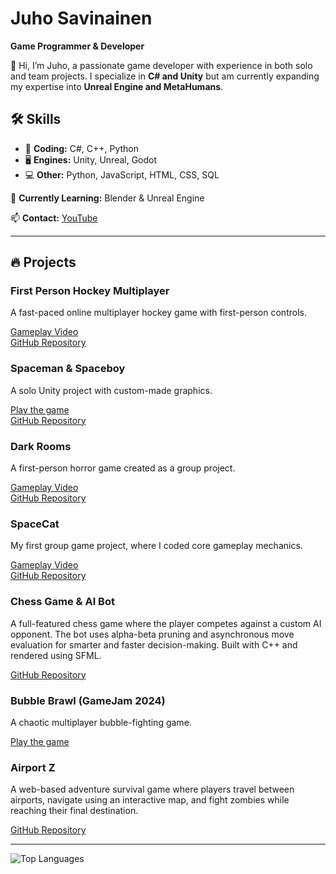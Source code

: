 <h1>Juho Savinainen</h1>
<strong>Game Programmer & Developer</strong>

<p>👋 Hi, I’m Juho, a passionate game developer with experience in both solo and team projects. I specialize in <strong>C# and Unity</strong> but am currently expanding my expertise into <strong>Unreal Engine and MetaHumans</strong>.</p>

<h2>🛠 Skills</h2>
<ul>
  <li>💾 <strong>Coding:</strong> C#, C++, Python</li>
  <li>🖥️ <strong>Engines:</strong> Unity, Unreal, Godot</li>
  <li>💻 <strong>Other:</strong> Python, JavaScript, HTML, CSS, SQL</li>
</ul>

<p>🚀 <strong>Currently Learning:</strong> Blender & Unreal Engine</p>
<p>📫 <strong>Contact:</strong> <a href="https://www.youtube.com/@Diskokeisari/featured" target="_blank">YouTube</a></p>

<hr>

<h2>🔥 Projects</h2>

<h3>First Person Hockey Multiplayer</h3>
<p>A fast-paced online multiplayer hockey game with first-person controls.</p>
<p>
  <a href="https://www.youtube.com/watch?v=jUX5UMskR-0&ab_channel=Diskokeisari" target="_blank">Gameplay Video</a><br>
  <a href="https://github.com/Juhosavi/FPH" target="_blank">GitHub Repository</a>
</p>

<h3>Spaceman & Spaceboy</h3>
<p>A solo Unity project with custom-made graphics.</p>
<p>
  <a href="https://juhosavi.itch.io/spacegame" target="_blank">Play the game</a><br>
  <a href="https://github.com/Juhosavi/Spaceman" target="_blank">GitHub Repository</a>
</p>

<h3>Dark Rooms</h3>
<p>A first-person horror game created as a group project.</p>
<p>
  <a href="https://www.youtube.com/watch?v=7ZX4Ji5UHEM&ab_channel=Diskokeisari" target="_blank">Gameplay Video</a><br>
  <a href="https://github.com/Juhosavi/DarkRooms" target="_blank">GitHub Repository</a>
</p>

<h3>SpaceCat</h3>
<p>My first group game project, where I coded core gameplay mechanics.</p>
<p>
  <a href="https://youtu.be/9X_vHkCXZ6A" target="_blank">Gameplay Video</a><br>
  <a href="https://github.com/Juhosavi/games/tree/main/SpaceCatGame" target="_blank">GitHub Repository</a>
</p>
<h3>Chess Game & AI Bot</h3>
<p>A full-featured chess game where the player competes against a custom AI opponent.  
The bot uses alpha-beta pruning and asynchronous move evaluation for smarter and faster decision-making.  
Built with C++ and rendered using SFML.</p>
<p>
  <a href="https://github.com/Juhosavi/Chessbot_cpp" target="_blank">GitHub Repository</a>
</p>


<h3>Bubble Brawl (GameJam 2024)</h3>
<p>A chaotic multiplayer bubble-fighting game.</p>
<p>
  <a href="https://juhosavi.itch.io/bubble-brawl" target="_blank">Play the game</a>
</p>

<h3>Airport Z</h3>
<p>A web-based adventure survival game where players travel between airports, 
navigate using an interactive map, and fight zombies while reaching their final destination.</p>
<p>
  <a href="https://github.com/Juhosavi/AirportZ_2077" target="_blank">GitHub Repository</a>
</p>

<hr>

<p><img src="https://github-readme-stats.vercel.app/api/top-langs/?username=Juhosavi&layout=compact" alt="Top Languages"></p>
